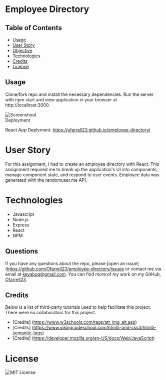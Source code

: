 # Employee Directory


## Table of Contents 

* [Usage](#usage)
* [User Story](#userstory)
* [Objective](#objective)
* [Technologies](#technologies)
* [Credits](#credits)
* [License](#license)

## Usage 
Clone/fork repo and install the necessary dependencies. Run the server with npm start and view application in your browser at http://localhost:3000.

![Screenshoot](assets/images/demo.gif)
<br>
Deployment
<br>

React App Deplyment:
https://ofarrell23.github.io/employee-directory/

# User Story
For this assignment, I had to create an employee directory with React. This assignment required me to break up the application's UI into components, manage component state, and respond to user events. Employee data was generated with the randomuser.me API.

# Technologies
* Javascript
* Node.js
* Express
* React
* NPM

## Questions
If you have any questions about the repo, please [open an issue](https://github.com/Ofarrell23/employee-directory/issues or contact me via email at keyabug@gmail.com. You can find more of my work on my GitHub, [Ofarrell23](https://github.com/Ofarrell23/).
    
## Credits
Below is a list of third-party tutorials used to help facilitate this project. There were no collaborators for this project.

* [Credits] (https://www.w3schools.com/tags/att_img_alt.asp)
* [Credits] (https://www.vikingcodeschool.com/html5-and-css3/html5-semantic-tags)
* [Credits] (https://developer.mozilla.org/en-US/docs/Web/JavaScript)

# License
![MIT License](https://img.shields.io/badge/license-MIT-green)
